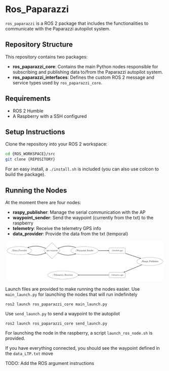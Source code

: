 # Ros_Paparazzi

`ros_paparazzi` is a ROS 2 package that includes the functionalities to communicate with the Paparazzi autopilot system.

## Repository Structure

This repository contains two packages:

- **ros_paparazzi_core**: Contains the main Python nodes responsible for subscribing and publishing data to/from the Paparazzi autopilot system.
- **ros_paparazzi_interfaces**: Defines the custom ROS 2 message and service types used by `ros_paparazzi_core`.

## Requirements

- ROS 2 Humble
- A Raspberry with a SSH configured


## Setup Instructions

Clone the repository into your ROS 2 workspace:

```bash
cd {ROS_WORKSPACE}/src
git clone {REPOSITORY}
```

For an easy install, a `./install.sh` is included (you can also use colcon to build the package).


## Running the Nodes

At the moment there are four nodes:
- **raspy_publisher**: Manage the serial communication with the AP
- **waypoint_sender**: Send the waypoint (currently from the txt) to the raspberry
- **telemetry**: Receive the telemetry GPS info
- **data_provider**: Provide the data from the txt (temporal)

![Nodes Diagram](rosgraph2.png)

<!-- At the moment there are two nodes that can be runned. -->

<!-- ![Nodes Diagram](rosgraph.png)


For lauching the node in the Raspberry, run (inside a docker):

```
ros2 run ros_paparazzi_core raspy
```

And in your computer, run:

```
ros2 run ros_paparazzi_core computer -->

Launch files are provided to make running the nodes easier.
Use `main_launch.py` for launching the nodes that will run indefinitely

```
ros2 launch ros_paparazzi_core main_launch.py
```

Use `send_launch.py` to send a waypoint to the autopilot

```
ros2 launch ros_paparazzi_core send_launch.py
```

For launching the node in the raspberry, a script `launch_ros_node.sh` is provided.

If you have everything connected, you should see the waypoint defined in the `data_LTP.txt` move


TODO: Add the ROS argument instructions



